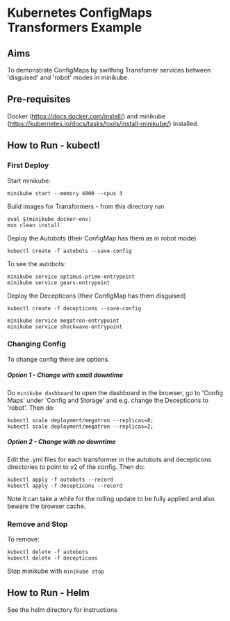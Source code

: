 # Kubernetes ConfigMaps Transformers Example

## Aims

To demonstrate ConfigMaps by swithing Transfomer services between 'disguised' and 'robot' modes in minikube.

## Pre-requisites

Docker (https://docs.docker.com/install/) and minikube (https://kubernetes.io/docs/tasks/tools/install-minikube/) installed.

## How to Run - kubectl

### First Deploy 

Start minikube:
 
`minikube start --memory 4000 --cpus 3`

Build images for Transformers - from this directory run

`eval $(minikube docker-env)` <br/>
`mvn clean install`

Deploy the Autobots (their ConfigMap has them as in robot mode)
 
`kubectl create -f autobots --save-config`

To see the autobots: 

`minikube service optimus-prime-entrypoint` <br/>
`minikube service gears-entrypoint` <br/>

Deploy the Decepticons (their ConfigMap has them disguised)
 
`kubectl create -f decepticons --save-config`

`minikube service megatron-entrypoint` <br/>
`minikube service shockwave-entrypoint` <br/>

### Changing Config

To change config there are options.

##### Option 1 - Change with small downtime

Do `minikube dashboard` to open the dashboard in the browser, go to 'Config Maps' under 'Config and Storage' and e.g. change the Decepticons to 'robot'. Then do:

`kubectl scale deployment/megatron --replicas=0;`<br />
`kubectl scale deployment/megatron --replicas=2;`<br />

##### Option 2 - Change with no downtime

Edit the .yml files for each transformer in the autobots and decepticons directories to point to v2 of the config. Then do:

`kubectl apply -f autobots --record`<br />
`kubectl apply -f decepticons --record`<br />

Note it can take a while for the rolling update to be fully applied and also beware the browser cache.

### Remove and Stop

To remove:

`kubectl delete -f autobots` <br/>
`kubectl delete -f decepticons` <br/>

Stop minikube with `minikube stop`


## How to Run - Helm

See the helm directory for instructions
